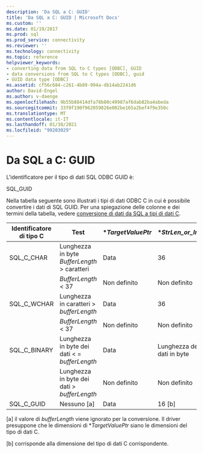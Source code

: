 ```yaml
---
description: 'Da SQL a C: GUID'
title: 'Da SQL a C: GUID | Microsoft Docs'
ms.custom: ''
ms.date: 01/19/2017
ms.prod: sql
ms.prod_service: connectivity
ms.reviewer: ''
ms.technology: connectivity
ms.topic: reference
helpviewer_keywords:
- converting data from SQL to C types [ODBC], GUID
- data conversions from SQL to C types [ODBC], guid
- GUID data type [ODBC]
ms.assetid: cf56c684-c261-4b89-994a-db14ab2241d6
author: David-Engel
ms.author: v-daenge
ms.openlocfilehash: 9b55b88414dfa78b80c49987af6dab82ba4abeda
ms.sourcegitcommit: 33f0f190f962059826e002be165a2bef4f9e350c
ms.translationtype: MT
ms.contentlocale: it-IT
ms.lasthandoff: 01/30/2021
ms.locfileid: "99203029"
---
```

# <a name="sql-to-c-guid"></a>Da SQL a C: GUID
L'identificatore per il tipo di dati SQL ODBC GUID è:  
  
 SQL_GUID  
  
 Nella tabella seguente sono illustrati i tipi di dati ODBC C in cui è possibile convertire i dati di SQL GUID. Per una spiegazione delle colonne e dei termini della tabella, vedere [conversione di dati da SQL a tipi di dati C](../../../odbc/reference/appendixes/converting-data-from-sql-to-c-data-types.md).  
  
|Identificatore di tipo C|Test|**TargetValuePtr*|**StrLen_or_IndPtr*|SQLSTATE|  
|-----------------------|----------|------------------------|----------------------------|--------------|  
|SQL_C_CHAR|Lunghezza in byte *BufferLength* > caratteri|Data|36|n/d|  
||*BufferLength* < 37|Non definito|Non definito|22003|  
|SQL_C_WCHAR|Lunghezza in caratteri > *bufferLength*|Data|36|n/d|  
||*BufferLength* < 37|Non definito|Non definito|22003|  
|SQL_C_BINARY|Lunghezza in byte dei dati \< =  *bufferLength*|Data|Lunghezza dei dati in byte|n/d|  
||Lunghezza in byte dei dati > *bufferLength*|Non definito|Non definito|22003|  
|SQL_C_GUID|Nessuno [a]|Data|16 [b]|n/d|  
  
 [a] il valore di *bufferLength* viene ignorato per la conversione. Il driver presuppone che le dimensioni di **TargetValuePtr* siano le dimensioni del tipo di dati C.  
  
 [b] corrisponde alla dimensione del tipo di dati C corrispondente.
